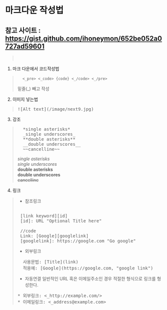  마크다운 작성법
 ===

참고 사이트 : https://gist.github.com/ihoneymon/652be052a0727ad59601
---

>  <br>

1. 마크 다운에서 코드작성법
> <pre> <code> <_pre> <_code> {code} <_/code> <_/pre> </code> </pre>
> 밑줄(_) 빼고 작성
> <br>  
2. 이미지 넣는법
> <pre>
> ![Alt text](/image/next9.jpg)
> </pre>
>
3. 강조  
> <pre>
>   *single asterisks*  
>   _single underscores_  
>   **double asterisks**  
>   __double underscores__  
>   ~~cancelline~~  
> </pre>
>
>   *single asterisks*  
>   _single underscores_  
>   **double asterisks**  
>   __double underscores__  
>   ~~cancelline~~  
4. 링크  
> - 참조링크  
> <pre> 
>  [link keyword][id]
>  [id]: URL "Optional Title here"
> 
>  //code
>  Link: [Google][googlelink]
>  [googlelink]: https://google.com "Go google"
> </pre>
> 
> - 외부링크
> <pre>
>   사용문법: [Title](link)
>   적용예: [Google](https://google.com, "google link")
> </pre>
> 
> - 자동연결
> 일반적인 URL 혹은 이메일주소인 경우 적절한 형식으로 링크를 형성한다.
> <pre>
> * 외부링크: <_http://example.com/>
> * 이메일링크: <_address@example.com>
> </pre>

